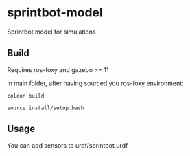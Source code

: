 # sprintbot-model
Sprintbot model for simulations

## Build
Requires ros-foxy and gazebo >= 11

in main folder, after having sourced you ros-foxy environment:

    colcon build
    
    source install/setup.bash 

## Usage
You can add sensors to urdf/sprintbot.urdf

